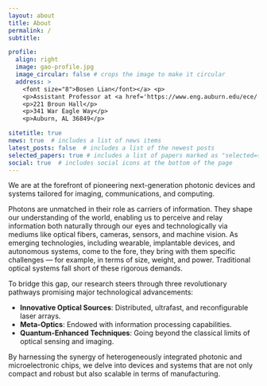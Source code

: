 ```yaml
---
layout: about
title: About
permalink: /
subtitle: 

profile:
  align: right
  image: gao-profile.jpg
  image_circular: false # crops the image to make it circular
  address: >
    <font size="8">Bosen Lian</font></a> <p>
    <p>Assistant Professor at <a href='https://www.eng.auburn.edu/ece/'>Auburn ECE</a><p>
    <p>221 Broun Hall</p>
    <p>341 War Eagle Way</p>
    <p>Auburn, AL 36849</p>

sitetitle: true
news: true  # includes a list of news items
latest_posts: false  # includes a list of the newest posts
selected_papers: true # includes a list of papers marked as "selected={true}"
social: true  # includes social icons at the bottom of the page
---
```

We are at the forefront of pioneering next-generation photonic devices and systems tailored for imaging, communications, and computing.


Photons are unmatched in their role as carriers of information. They shape our understanding of the world, enabling us to perceive and relay information both naturally through our eyes and technologically via mediums like optical fibers, cameras, sensors, and machine vision. As emerging technologies, including wearable, implantable devices, and autonomous systems, come to the fore, they bring with them specific challenges — for example, in terms of size, weight, and power. Traditional optical systems fall short of these rigorous demands.


To bridge this gap, our research steers through three revolutionary pathways promising major technological advancements:
- **Innovative Optical Sources**: Distributed, ultrafast, and reconfigurable laser arrays.
- **Meta-Optics**: Endowed with information processing capabilities.
- **Quantum-Enhanced Techniques**: Going beyond the classical limits of optical sensing and imaging.


By harnessing the synergy of heterogeneously integrated photonic and microelectronic chips, we delve into devices and systems that are not only compact and robust but also scalable in terms of manufacturing.

<!-- Write your biography here. Tell the world about yourself. Link to your favorite [subreddit](http://reddit.com). You can put a picture in, too. The code is already in, just name your picture `prof_pic.jpg` and put it in the `img/` folder.

Put your address / P.O. box / other info right below your picture. You can also disable any of these elements by editing `profile` property of the YAML header of your `_pages/about.md`. Edit `_bibliography/papers.bib` and Jekyll will render your [publications page](/al-folio/publications/) automatically.

Link to your social media connections, too. This theme is set up to use [Font Awesome icons](http://fortawesome.github.io/Font-Awesome/) and [Academicons](https://jpswalsh.github.io/academicons/), like the ones below. Add your Facebook, Twitter, LinkedIn, Google Scholar, or just disable all of them.
 -->
